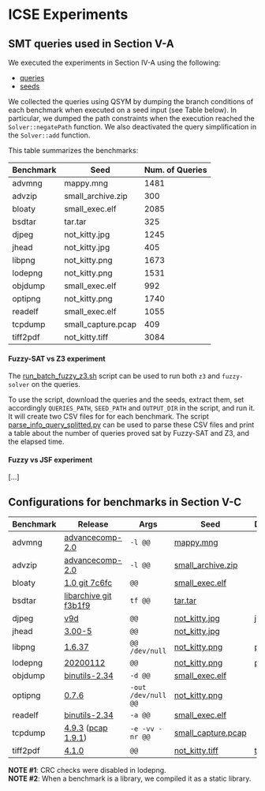 # ICSE Experiments

## SMT queries used in Section V-A

We executed the experiments in Section IV-A using the following:
* [queries](https://drive.google.com/file/d/1aTBMcWr6pzPNkVyJQnHqpxi2_xz8qgeu/view?usp=sharing)
* [seeds](https://drive.google.com/file/d/1x9da_dbbaI6DOPScbWzfl5K_WzStLy3L/view?usp=sharing)

We collected the queries using QSYM by dumping the branch conditions of each benchmark when executed on a seed input (see Table below). In particular, we dumped the path constraints when the execution reached the `Solver::negatePath` function. We also deactivated the query simplification in the `Solver::add` function.

This table summarizes the benchmarks:

| Benchmark | Seed               | Num. of Queries |
|-----------|--------------------|-----------------|
| advmng    | mappy.mng          | 1481            |
| advzip    | small_archive.zip  | 300             |
| bloaty    | small_exec.elf     | 2085            |
| bsdtar    | tar.tar            | 325             |
| djpeg     | not_kitty.jpg      | 1245            |
| jhead     | not_kitty.jpg      | 405             |
| libpng    | not_kitty.png      | 1673            |
| lodepng   | not_kitty.png      | 1531            |
| objdump   | small_exec.elf     | 992             |
| optipng   | not_kitty.png      | 1740            |
| readelf   | small_exec.elf     | 1055            |
| tcpdump   | small_capture.pcap | 409             |
| tiff2pdf  | not_kitty.tiff     | 3084            |

#### Fuzzy-SAT vs Z3 experiment

The [run_batch_fuzzy_z3.sh](https://github.com/season-lab/fuzzy-sat/blob/dev/scripts/run_batch_fuzzy_z3.sh) script can be used to run both `z3` and `fuzzy-solver` on the queries.

To use the script, download the queries and the seeds, extract them, set accordingly `QUERIES_PATH`, `SEED_PATH` and `OUTPUT_DIR` in the script, and run it. It will create two CSV files for for each benchmark. The script [parse_info_query_splitted.py](https://github.com/season-lab/fuzzy-sat/blob/dev/scripts/parse_info_query_splitted.py) can be used to parse these CSV files and print a table about the number of queries proved sat by Fuzzy-SAT and Z3, and the elapsed time.

#### Fuzzy vs JSF experiment

[...]

## Configurations for benchmarks in Section V-C

| Benchmark | Release | Args | Seed | Dictionary | Driver |
|---|---|---|---|---|---|
| advmng | [advancecomp-2.0](https://github.com/SoftSec-KAIST/Eclipser-Artifact/tree/master/docker-scripts/setup-scripts/packages-src) | `-l @@` | [mappy.mng](https://github.com/amadvance/advancecomp/blob/master/test/mappy.mng) | | |
| advzip | [advancecomp-2.0](https://github.com/SoftSec-KAIST/Eclipser-Artifact/tree/master/docker-scripts/setup-scripts/packages-src) | `-l @@` | [small_archive.zip](https://github.com/google/AFL/blob/master/testcases/archives/common/zip/small_archive.zip) | | |
| bloaty | [1.0 git 7c6fc](https://github.com/google/bloaty/tree/7cf6c58688ca756147896d7bc2aaf96988e45d3b) | `@@` | [small_exec.elf](https://github.com/google/AFL/blob/master/testcases/others/elf/small_exec.elf) | | |
| bsdtar | [libarchive git f3b1f9](https://github.com/libarchive/libarchive/tree/f3b1f9f239c580b38f4d1197a40c6dde9753672e) | `tf @@` | [tar.tar](https://github.com/mathiasbynens/small/blob/master/tar.tar) | | |
| djpeg | [v9d](http://www.ijg.org/files/jpegsrc.v9d.tar.gz) | `@@` | [not_kitty.jpg](https://github.com/google/AFL/blob/master/testcases/images/jpeg/not_kitty.jpg) | [jpeg.dict](https://github.com/google/AFL/blob/master/dictionaries/jpeg.dict) | |
| jhead | [3.00-5](https://github.com/SoftSec-KAIST/Eclipser-Artifact/tree/master/docker-scripts/setup-scripts/packages-src) | `@@` | [not_kitty.jpg](https://github.com/google/AFL/blob/master/testcases/images/jpeg/not_kitty.jpg) | | |
| libpng | [1.6.37](https://sourceforge.net/projects/libpng/files/libpng16/1.6.37/) | `@@ /dev/null` | [not_kitty.png](https://github.com/google/AFL/blob/master/testcases/images/png/not_kitty.png) | [png.dict](https://github.com/google/AFL/blob/master/dictionaries/png.dict) | [driver.c](https://sites.cs.ucsb.edu/~pconrad/cs32/15F/lect/11.25/libpngCpp/libpngExample1.cpp) |
| lodepng | [20200112](https://lodev.org/lodepng/) | `@@` | [not_kitty.png](https://github.com/google/AFL/blob/master/testcases/images/png/not_kitty.png) | [png.dict](https://github.com/google/AFL/blob/master/dictionaries/png.dict) | |
| objdump | [binutils-2.34](https://ftp.gnu.org/gnu/binutils/binutils-2.34.tar.gz) | `-d @@` | [small_exec.elf](https://github.com/google/AFL/blob/master/testcases/others/elf/small_exec.elf) | | |
| optipng | [0.7.6](https://github.com/SoftSec-KAIST/Eclipser-Artifact/tree/master/docker-scripts/setup-scripts/packages-src) | `-out /dev/null @@` | [not_kitty.png](https://github.com/google/AFL/blob/master/testcases/images/png/not_kitty.png) | | |
| readelf | [binutils-2.34](https://ftp.gnu.org/gnu/binutils/binutils-2.34.tar.gz) | `-a @@` | [small_exec.elf](https://github.com/google/AFL/blob/master/testcases/others/elf/small_exec.elf) | | |
| tcpdump | [4.9.3](https://www.tcpdump.org/release/tcpdump-4.9.3.tar.gz) ([pcap 1.9.1](https://www.tcpdump.org/release/libpcap-1.9.1.tar.gz)) | `-e -vv -nr @@` | [small_capture.pcap](https://github.com/google/AFL/blob/master/testcases/others/pcap/small_capture.pcap) | | |
| tiff2pdf | [4.1.0](https://download.osgeo.org/libtiff/tiff-4.1.0.tar.gz) | `@@` | [not_kitty.tiff](https://github.com/google/AFL/blob/master/testcases/images/tiff/not_kitty.tiff) | [tiff.dict](https://github.com/google/AFL/blob/master/dictionaries/tiff.dict) | |


**NOTE #1**: CRC checks were disabled in lodepng.  
**NOTE #2**: When a benchmark is a library, we compiled it as a static library.
		
